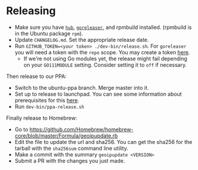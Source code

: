 # Releasing

* Make sure you have [`hub`](https://github.com/github/hub),
  [`goreleaser`](https://goreleaser.com/), and rpmbuild installed.
  (rpmbuild is in the Ubuntu package `rpm`).
* Update `CHANGELOG.md`. Set the appropriate release date.
* Run `GITHUB_TOKEN=<your token> ./dev-bin/release.sh`. For `goreleaser` you
  will need a token with the `repo` scope. You may create a token
  [here](https://github.com/settings/tokens/new).
  * If we're not using Go modules yet, the release might fail depending on
    your `GO111MODULE` setting. Consider setting it to `off` if necessary.

Then release to our PPA:

* Switch to the ubuntu-ppa branch. Merge master into it.
* Set up to release to launchpad. You can see some information about
  prerequisites for this
  [here](https://github.com/maxmind/libmaxminddb/blob/master/README.dev.md).
* Run `dev-bin/ppa-release.sh`

Finally release to Homebrew:

* Go to https://github.com/Homebrew/homebrew-core/blob/master/Formula/geoipupdate.rb
* Edit the file to update the url and sha256. You can get the sha256 for the
  tarball with the `sha256sum` command line utility.
* Make a commit with the summary `geoipupdate <VERSION>`
* Submit a PR with the changes you just made.
